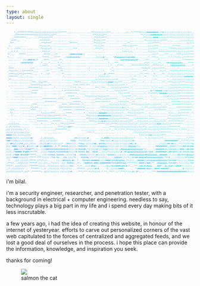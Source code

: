 ```yaml
---
type: about
layout: single
---
```


<pre style="font-size: max(0.6vw, 4px); background: linear-gradient(to right, #0088ff, #00cccc); -webkit-background-clip: text; -webkit-text-fill-color: transparent; border: none; color: #00dd00; font-family: monospace; line-height: 1.3; white-space: pre; margin: 0 auto; overflow: hidden; text-align: center;">
      *,/***********///((((((((((((((////******,,,,,,,.........,,,**//(/(((////**,,....,....,//,,*,*****//(((#########(((#((((((((((((((((((((//,,,,,,
     ,,***************///(/(((((((///**,.......... . .   ..........***//////**,,,....,.,,...............**/(((((#########((((((((((((((((((((((/(,.,,,
    ,,*********,,,......./*///////**,........,.......     .........,**//*/****,,.......................,.,/*((((((####((((((//***//(((((((((((((((,,,,
   ,****,,.   .          .********,,...,.,,,....,,,,.... .. .......,**//(//**,,......,,,,,..,,..,,,,,...,,,**((((((((((((****,,,,,.,,,,//((((((((/(*,,
  ,***.                   ,***/****....,,,,,,,,,,******,,..... ....,**//((/**,..,,..,,,....,,,**,,,........,,,////*****,,,,,,,,,.,,,,,,,,,,,((((((//*,
 .*,.  .,,.,....         .**/////*,....,,,..,,,,,...,........... ...**////**,...,,,....,,,***//////***,,,,,,,,((((/***,,,,,,,,,,,******,,,,,,,,.(((((,
 *....,****,..,..,.,.......*/((((/*,.....,,......,,,***,,... .... ..,***/**,,,...... .,,,,*,,,,,...,,*,,,,,,,,/((((/**,,,,,,,,******///////******,,///
 ,.,*,*,*,...,,.,..,,.......**///*,,,,. .........      .     .. .....,,,,,,,.... .. ..,,,,*/*/*//(,......,,,,,*///(//,*****,********(((/((((//******,/
 **,,,.  .*****,,,,.......  ,*****,,,,**   .... ,(###%%%%##((  .......,,,..............,.....,,....,,....,,,,,,,,////*,,,,,***,,,,,,****////*/********
 *,,..  .,,,...    .    ... *****,,,,*****  ../%%%%%%%%%%/.. .,,....,,///((#/......*#%&&&&&&%%&&%###.........,*,,***//,.,,,,,,*,*,**/*////************
 .,,.......  /(((###(#((*  ,,****,..,,,,,**,. .. .. . . ...,,,... .,,....,,,***.........(&&&%&&&&&&&&#*,....***,,,,,,,*,..,,,,.,,,,,,,,,,************,
  .......  (%%%%%%%%% .   ,*,,,,,*.,,,,,*,*,,.,.........,,,,,,...,,..,.,,,,,.,,*,.,,***,.........,.,..,,,,,/*/*,.*,,,,**,...*#%%&&&&&&&&%,,,,*********
  ,,...          ...  .,..,,///*,....,,,**,,,,,........,,,,,,,..,,...,,,,,....,,,*,..,*****,..,,,**************,,/*****(/*,,,,,(&&&&&&&%%%&,,,,,*****,
  ****.............,**,.,,.....,,,,,...,***,,,,,.....,,,,......,*....,..,,,.... ,,*,..,,,,,,,,,,,,,,.,,,.****/**,//////****,,,,,,,,,,*,,,,,,,,,,,*///*
 ,**///**,,,*/*******,.,, ...,,**  .,,...,**,,,,,,...,...,,.., ,*,...,,,,,,*,,   ,*/........,.,,,,,,,,,.,,***,,.,/,.,,,*///*,,,**/***/*******,*/(((***
 ,****//((**//******,.,, . *,.,*/*    .....**,,,,,,....,,,.,,,,....,.,....,,#/,*****..........,,,,,,,,,,**,****,,,**,,,,,**,,,*///((((((((/*////((((/*
 ,*******,,*,,,,*,,,.. ...,,,,. ,...    .  ,*,,,,,,,,.,,,,,,,,..,,,,,,,,*/(/((((*.......,,,,,,,,*,,**.,/,.,**... ,*,*,,...,,**,/*///((((((#######(((/*
 ,**,,.,,,,,,,,,,,,,... ..,,.............. ,.,,,,,,,,,,,,,,,,,,,,,,,,///((/*/((((((/***,,,,,.,,,,****,.,,..,...../,**,,,,..,,*,,,*/////((((((((((((//*
  ,,.,,,,.,,.,,,,.,,***,.*///***,,.......,....,,,,,,,*****,,,,,,,,*//(//(((//((####(((/***,,,,,,,****,..,,*,... /,,....,,**,,****//////****////(///***
  ,.,,..,.,,.,...,,*******///////**..,...,,,,.,,,,,,****,****,***...,,,.,,,,..*((((((((///**,*,,,,,*,,...,,,,,,.,,,,,,...,,,,,,*//////*/****///////***
   ...,,,,,,,,,,,*********//,,,.....,*.,...,.,,,,,*,**,,**,,...,,,,,,***,,***,,,./(((((((/*****,,*,,,,,,,,,,,,,.,*,,*,*((/,,,.(((//*//**//***/*////***
..  .,,,.,,,,,,,,,,,*****   ............,,,*,************. ,,,,,,,,,,,.,.,,,,,*,,,,,*(/////***,,,,,,,,,,,,,,....#/*/#####(((#//(//////**/************,
.   ....,,,,,,,,,,,*****  ..........,,,,,,. .,*********, .,,,,.. ..................,...**///****,,,,,,,,,.,*,.**/****/*######((((((///*************,,,
..   ..,,,..,,,,,,,,,,.......            .,,,. .*****........**////////(///////*.....,....*/*/***,,**,...,.,,...*,,,,,,...(((#((((/////*************,,
.. ....,.,..,,.,,..........,***********,****,... .*******........,,,,//*//,//////*****,.....,***,,,,,*/***,... .,,,*,,,,,,,.,*(/(/////********/*****,,
.........,,,,.,,..    ...,,,,,*********,,.,.....,,,,******,,,,,..,,,,**********/*,..,,,****//**,,,**,.......,   ........,,,,,,,,*******/*///////***,,.
..........,,,,,,,,.,****,, ..,,,,,.,..  .,,****,,********,,*,,,,,...........,,,,*//////((((((,,.,****/////((((**/////***,..,**,,.***************,*,,,,
 ...,.... ,,,,.,,,,*///**,,,.. .        .********************,,,,,,,...,,*****///////(((((#(/,*,,,,.....,*,***,///((////*****,.,,,,,*************,,,,,
 ..*/*,.....,,,,,,,****,,,,.... .  ........,*******,,********,,,,,,,..,,,,**///////////((((/,**,,*///(((***,,,..,,,**/******,,,,....,,,*********,,,,,,
...*/,.... ..,,,,,,,,,.,..,*//////****,..,,,,,*****,,,..,,,,*,,,*////(((######((///////(((*,,,**/////((//**,,../,,..,.,..,,,,,*///,,,**/******,,**/(((
 ...*....... ..,.,,,,.,,****///////(//****,.***,,,,,......,,.,**////(((##########///////(/,,,**/////*,,,.,,,,..(,,,,,,,,,,,,,,**/////*/******,,,,,,,,,
... ,.... .... ..,,,,,,,**********/********..*,,,,,,...,...,,,**////((((#######((((/////*******,,,,.,*****/***,(***,,,,,,,,,,***//(////**/,*,,,,,,,,,,
   ....  ..    . ..,,,,,********,,,,******,,,.,,,,**,.,,,,,,,,,,****//((((#(#(((((///*/*////////**,,.,*/((///*,/((/((((////*,,*********/**,,,,,,,,,,,,
..(((((/((,....,,.  ..,,,,,*,,,.,,,**,*,.,***////****...,,,,,,,,,,.,,,,******/////****///////(((/////*,,/////*,//((((###(/(/(///*********,,,,,,,,,,,,,
/.(*,*/**((..,,,,,  . .,,,,,,,,,,,,,...,****///(##**.....,,,,,,,,,,,,.......,,,,****////////(/////////////**/,,/////((/////////********,,,,,,,,,,,,,,,
///.//////((,,*,,,        .,.......,,,*********,,,        .,,,,,,,,,,,..,,,.,,,,*,,,**,*,***,***/////////(//*,*/(////*/**************,*,****,,,,,,,,,,
/////,(/(((((((/(/.           ......,,,,,,.                  .,***,*,,,,,,,,,,,,,,,,. . .      .. ,*/(/((((((*(((((((//*********,,,,.,,,,,,,,,,,,,,,,,
####(*//.(((((//(((                                    .....   .  .     . ....,,,... ......... ....... */((((/(##((((((//***,,,....,,,,,,,,,,,,,,,,##%
####(((/*/.(///////#/     ././///((/(,              .%%((((((((#..   ... .%,####,*(((((((((((((((((*. ......*,(((((/////**,,.......,,,,,,,,,*,****###%
%##((((%(//,//////(((.    (/((.///(//(((          %%%%..**//(///((.... ..%%%/((((.#(((((((((((((((#(......... (............##########*,,*,****/**#####
// ##((((((%%,///,//(((  .((((((#/(((/(((((* ./%%*((((.,*%%%/,((((((##..#%%%%/////./((((((((((((##,(#.. ....  ,......../(((((##(##,(,,**//*/((/*%#####
/(( *###(////#,,#((//.,%# (((####%%%.,%.**,%%%%%,(((((..%%%%%%(..(,((((&%&&&%&//((//./(((((((((#&&&&&*((..,.. ,.... #########,,%%%%*/*/((##%%#%######%
///,..###((/(/(%%%#***,*..,((((##%%%%%%%%%%%%%%%/(((((%.%%%%#%,*////(/#((((%&&&*(((((((.(#&&&&&&&&&&&%&&&&*(/.,,....######%%%,%%%%%%/((###((##%###(*//
///(,/*#####.#%##%******...((((((%%%%%(%%%%%%%%#(((((*#.%%%%%,##/..#&%#,.,((((/*(////((((#./#(&&&&&&&&&&&&&%#(*@%#,.########%,##%%#%%*(#,%%%%%(&&&&&&#
////.(*###.#%%%%#******,,,,.(((((%%%%%,%%%%%%./((((((# . %%%%%((((((((#((((((.*&%%%%(.,((((((.((###%&&&&&&&%#%&&&&&&@,,######,(*,((((##/%%%%#&&&&&&./*
///(.%###((//////.*****.****(((((..*%%.%%.../%%.((((*% , .%%%%%&./*/***(((((((....,,&&&&&%.///*/,/#(##(##@&%#%&&&&&&&&&&&&,*%*#,,,,(/(((((/#*%%%%&%,,,
 .*. ..///.////((,*****,//*/*(/(.... ..((..(#%%%%%,#%..*.. %%%%%%/######(((((####(&%%#&%&%&&.**////,,(#####(/&%%&&&&&&&&&&&&&*%%%%##*((((/((,%%%%%%&&&
,***//.../((/////.******./((.///,,.*((((( .(((.%%%%%/.,**, .(###%%%.###((########*%%%%##%%%&&,*******/.####(/###,**.,&&&&&&&&,%%%%##(,*/(/(/(/,%%%%%%&
***/*../////////..*******(((((,.*/(((((((.%(((((.%%%...*,**..////(#%&(.,....,/%/(*%%%###%%#%%#.*,,,***,/##(#(#&&&,,,.###*,,&&,#%#*(%####*///////,,&&&&
,,*.////////// .. .*******.(,// ,/(((((((.*(((((((/....******.,/////(#(#......%,,//((((####(,.......*(######/#&&%,.####(######,,.......,,#////(((/,,,,
////////////*,///* ,*******( (((((((/(((( /(((((((#.....***,***.*//*////(,*,**,,**/*,,,*,***/*//((#(/#*,.,,. .,,,***.#######################/(((((((,*
</pre>

i'm bilal.

i'm a security engineer, researcher, and penetration tester, with a background in electrical + computer engineering. needless to say, technology plays a big part in my life and i spend every day making bits of it less inscrutable.

a few years ago, i had the idea of creating this website, in honour of the internet of yesteryear. efforts to carve out personalized corners of the vast web capitulated to the forces of centralized and aggregated feeds, and we lost a good deal of ourselves in the process. i hope this place can provide the information, knowledge, and inspiration you seek.

thanks for coming!

<figure>
  <img loading="lazy" style="max-height: 70vh;" src="/IMG_5040.JPG" />
  <figcaption>salmon the cat</figcaption>
</figure>
